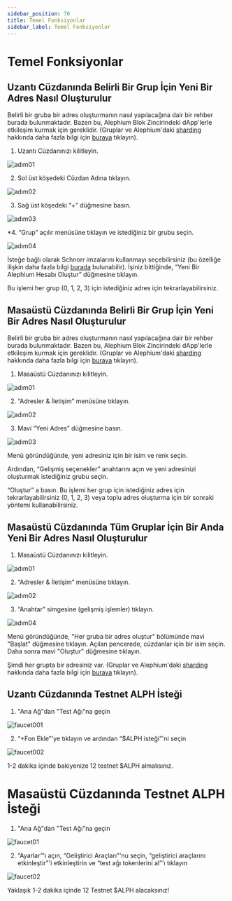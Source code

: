 ```yaml
---
sidebar_position: 70
title: Temel Fonksiyonlar
sidebar_label: Temel Fonksiyonlar
---
```


# Temel Fonksiyonlar

## Uzantı Cüzdanında Belirli Bir Grup İçin Yeni Bir Adres Nasıl Oluşturulur

Belirli bir gruba bir adres oluşturmanın nasıl yapılacağına dair bir rehber burada bulunmaktadır. 
Bazen bu, Alephium Blok Zincirindeki dApp'lerle etkileşim kurmak için gereklidir. (Gruplar ve Alephium'daki [sharding](https://medium.com/@alephium/an-introduction-to-blockflow-alephiums-sharding-algorithm-bbbf318c3402) hakkında daha fazla bilgi için [buraya](https://twitter.com/alephium/status/1681307477961482241) tıklayın).

1. Uzantı Cüzdanınızı kilitleyin.

![adım01](https://github.com/alephium/docs/assets/88235023/efa34122-c996-4a5b-a1bc-a2c3d97b36bd)

2. Sol üst köşedeki Cüzdan Adına tıklayın.
  
![adım02](https://github.com/alephium/docs/assets/88235023/8c169719-ebe5-4556-a967-ffae987bc4c3)

3. Sağ üst köşedeki “+” düğmesine basın.
  
![adım03](https://github.com/alephium/docs/assets/88235023/a84a7019-d8b2-4045-9133-f10a115e3512)

*4. “Grup” açılır menüsüne tıklayın ve istediğiniz bir grubu seçin.
  
![adım04](https://github.com/alephium/docs/assets/88235023/f3192c1e-9cf8-432b-9283-784c97ea3108)

İsteğe bağlı olarak Schnorr imzalarını kullanmayı seçebilirsiniz (bu özelliğe ilişkin daha fazla bilgi [burada](https://twitter.com/alephium/status/1648310494661595137) bulunabilir). İşiniz bittiğinde, “Yeni Bir Alephium Hesabı Oluştur” düğmesine tıklayın.

Bu işlemi her grup (0, 1, 2, 3) için istediğiniz adres için tekrarlayabilirsiniz.



## Masaüstü Cüzdanında Belirli Bir Grup İçin Yeni Bir Adres Nasıl Oluşturulur

Belirli bir gruba bir adres oluşturmanın nasıl yapılacağına dair bir rehber burada bulunmaktadır. 
Bazen bu, Alephium Blok Zincirindeki dApp'lerle etkileşim kurmak için gereklidir. (Gruplar ve Alephium'daki [sharding](https://medium.com/@alephium/an-introduction-to-blockflow-alephiums-sharding-algorithm-bbbf318c3402) hakkında daha fazla bilgi için [buraya](https://twitter.com/alephium/status/1681307477961482241) tıklayın).

1. Masaüstü Cüzdanınızı kilitleyin.

![adım01](https://github.com/alephium/docs/assets/88235023/549cf7e5-472d-40f9-82c3-95d55d87bd73)

2. “Adresler & İletişim” menüsüne tıklayın.

![adım02](https://github.com/alephium/docs/assets/88235023/fa500925-2282-4cbb-a4fe-8287f156fd05)

3. Mavi “Yeni Adres” düğmesine basın.

![adım03](https://github.com/alephium/docs/assets/88235023/57595a9a-1588-43ff-a7cc-8d57b08e108f)

Menü göründüğünde, yeni adresiniz için bir isim ve renk seçin.

Ardından, “Gelişmiş seçenekler” anahtarını açın ve yeni adresinizi oluşturmak istediğiniz grubu seçin.

“Oluştur” a basın. Bu işlemi her grup için istediğiniz adres için tekrarlayabilirsiniz (0, 1, 2, 3) veya toplu adres oluşturma için bir sonraki yöntemi kullanabilirsiniz.

## Masaüstü Cüzdanında Tüm Gruplar İçin Bir Anda Yeni Bir Adres Nasıl Oluşturulur

1. Masaüstü Cüzdanınızı kilitleyin.

![adım01](https://github.com/alephium/docs/assets/88235023/549cf7e5-472d-40f9-82c3-95d55d87bd73)

2. “Adresler & İletişim” menüsüne tıklayın.

![adım02](https://github.com/alephium/docs/assets/88235023/fa500925-2282-4cbb-a4fe-8287f156fd05)

3. “Anahtar” simgesine (gelişmiş işlemler) tıklayın.

![adım04](https://github.com/alephium/docs/assets/88235023/19999aec-b9dc-4b40-bb7b-3ee8dfab49cf)

Menü göründüğünde, "Her gruba bir adres oluştur" bölümünde mavi "Başlat" düğmesine tıklayın. Açılan pencerede, cüzdanlar için bir isim seçin. Daha sonra mavi "Oluştur" düğmesine tıklayın.

Şimdi her grupta bir adresiniz var. (Gruplar ve Alephium'daki [sharding](https://medium.com/@alephium/an-introduction-to-blockflow-alephiums-sharding-algorithm-bbbf318c3402) hakkında daha fazla bilgi için [buraya](https://twitter.com/alephium/status/1681307477961482241) tıklayın).


## Uzantı Cüzdanında Testnet ALPH İsteği

1. "Ana Ağ"dan "Test Ağı"na geçin

![faucet001](https://github.com/alephium/docs/assets/88235023/2c83938e-d91a-4f64-9aa9-5ff275a77fd2)

2. “+Fon Ekle”'ye tıklayın ve ardından “$ALPH isteği”'ni seçin

![faucet002](https://github.com/alephium/docs/assets/88235023/85c4403d-1281-4005-b8dc-e1704b60c508)

1-2 dakika içinde bakiyenize 12 testnet $ALPH almalısınız.

# Masaüstü Cüzdanında Testnet ALPH İsteği

1. "Ana Ağ"dan "Test Ağı"na geçin

![faucet01](https://github.com/alephium/docs/assets/88235023/b0c6dcc1-3e21-4dac-92fc-2f371ef9d513)

2. “Ayarlar”'ı açın, “Geliştirici Araçları”'nu seçin, “geliştirici araçlarını etkinleştir”'i etkinleştirin ve “test ağı tokenlerini al”'ı tıklayın

![faucet02](https://github.com/alephium/docs/assets/88235023/d8ba431b-f556-4734-afe3-faef821822c4)

Yaklaşık 1-2 dakika içinde 12 Testnet $ALPH alacaksınız!
